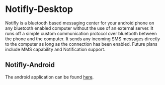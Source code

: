 # Notifly-Desktop
Notifly is a bluetooth based messaging center for your android phone on any bluetooth enabled computer 
without the use of an external server.  It runs off a simple custom communication protocol over bluetooth 
between the phone and the computer.  It sends any incoming SMS messages directly to the computer as long 
as the connection has been enabled.  Future plans include MMS capability and Notification support.

## Notifly-Android
The android application can be found [here](https://github.com/brennand97/Notifly-Desktop/).
